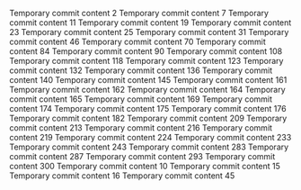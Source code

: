 Temporary commit content 2
Temporary commit content 7
Temporary commit content 11
Temporary commit content 19
Temporary commit content 23
Temporary commit content 25
Temporary commit content 31
Temporary commit content 46
Temporary commit content 70
Temporary commit content 84
Temporary commit content 90
Temporary commit content 108
Temporary commit content 118
Temporary commit content 123
Temporary commit content 132
Temporary commit content 136
Temporary commit content 140
Temporary commit content 145
Temporary commit content 161
Temporary commit content 162
Temporary commit content 164
Temporary commit content 165
Temporary commit content 169
Temporary commit content 174
Temporary commit content 175
Temporary commit content 176
Temporary commit content 182
Temporary commit content 209
Temporary commit content 213
Temporary commit content 216
Temporary commit content 219
Temporary commit content 224
Temporary commit content 233
Temporary commit content 243
Temporary commit content 283
Temporary commit content 287
Temporary commit content 293
Temporary commit content 300
Temporary commit content 10
Temporary commit content 15
Temporary commit content 16
Temporary commit content 45
